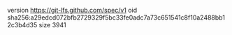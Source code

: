 version https://git-lfs.github.com/spec/v1
oid sha256:a29edcd072bfb2729329f5bc33fe0adc7a73c651541c8f10a2488bb12c3b4d35
size 3941

